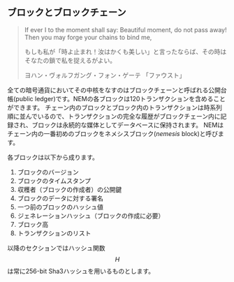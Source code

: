 ## ブロックとブロックチェーン

> If ever I to the moment shall say:
> Beautiful moment, do not pass away!
> Then you may forge your chains to bind me,
>
> もしも私が「時よ止まれ！汝はかくも美しい」と言ったならば、その時はそなたの鎖で私を捉えるがよい。
>
> ヨハン・ヴォルフガング・フォン・ゲーテ 「ファウスト」

全ての暗号通貨においてその中核をなすのはブロックチェーンと呼ばれる公開台帳(public ledger)です。NEMの各ブロックは120トランザクションを含めることができます。
チェーン内のブロックとブロック内のトランザクションは時系列順に並んでいるので、トランザクションの完全な履歴がブロックチェーン内に記録され、ブロックは永続的な媒体としてデータベースに保持されます。
NEMはチェーン内の一番初めのブロックをネメシスブロック(*nemesis* block)と呼びます。

各ブロックは以下から成ります。

1. ブロックのバージョン
2. ブロックのタイムスタンプ
3. 収穫者（ブロックの作成者）の公開鍵
4. ブロックのデータに対する署名
5. 一つ前のブロックのハッシュ値
6. ジェネレーションハッシュ（ブロックの作成に必要）
7. ブロック高
8. トランザクションのリスト

以降のセクションではハッシュ関数$$H$$は常に256-bit Sha3ハッシュを用いるものとします。

